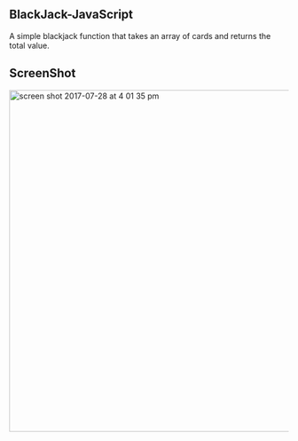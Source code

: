 ## BlackJack-JavaScript

A simple blackjack function that takes an array of cards and returns the total value. 

## ScreenShot

<img width="616" alt="screen shot 2017-07-28 at 4 01 35 pm" src="https://user-images.githubusercontent.com/28902787/28736230-888c9c7a-73ae-11e7-83b0-b70d86906072.png">
